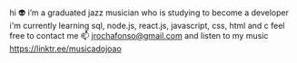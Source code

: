 hi 👽 i’m a graduated jazz musician
who is studying to become a developer
i'm currently learning sql, node.js, react.js, javascript, css, html and c
feel free to contact me 📫 jrochafonso@gmail.com
and listen to my music https://linktr.ee/musicadojoao

<!---
jrochafonso/jrochafonso is a ✨ special ✨ repository because its `README.md` (this file) appears on your GitHub profile.
You can click the Preview link to take a look at your changes.
--->
